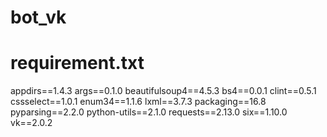 # bot_vk
# requirement.txt
appdirs==1.4.3
args==0.1.0
beautifulsoup4==4.5.3
bs4==0.0.1
clint==0.5.1
cssselect==1.0.1
enum34==1.1.6
lxml==3.7.3
packaging==16.8
pyparsing==2.2.0
python-utils==2.1.0
requests==2.13.0
six==1.10.0
vk==2.0.2
